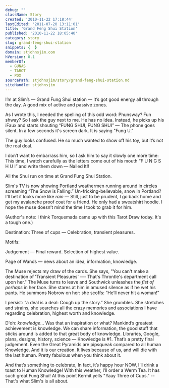 ```yaml
---
debug: ""
className: Story
created: '2010-11-22 17:18:44'
lastEdited: '2011-07-20 13:11:01'
title: 'Grand Feng Shui Station'
published: '2010-11-22 18:05:40'
category: story
slug: grand-feng-shui-station
snippets: {  }
domain: stjohnsjim.com
hVersion: 0.1
memberOf:
  - GUNAS
  - TAROT
  - PDX
sourcePath: stjohnsjim/story/grand-feng-shui-station.md
siteHandle: stjohnsjim
---
```

I’m at Slim’s — Grand Fung Shui station — It’s got good energy all through the day. A good mix of active and passive zones.

As I wrote this, I needed the spelling of this odd word: Phunsway? Fun shway? So I ask the guy next to me. He has no idea. Instead, he picks up his iFaux and starts shouting “FUNG SHUI, FUNG SHUI” — The phone goes silent. In a few seconds it's screen dark. It is saying "Fung U."

The guy looks confused. He so much wanted to show off his toy, but it’s not the real deal.

I don’t want to embarrass him, so I ask him to say it slowly one more time: This time, I watch carefully as the letters come out of his mouth “F U N G S H U I” and write them down — Nailed It!!

All the Shui run on time at Grand Fung Shui Station.

Slim's TV is now showing Portland weathermen running around in circles screaming “The Snow is Falling.” Un-fricking-believable, snow in Portland? I'll bet it looks more like _rain_ — Still, just to be prudent, I go back home and get my avalanche proof coat for a friend. He only had a sweatshirt hoodie. I hope the muse doesn’t mind the time I took to grab it for him.

(Author's note: I think Torquemada came up with this Tarot Draw today. It's a tough one.)

Destination: Three of cups — Celebration, transient pleasures.

Motifs:

Judgement — Final reward. Selection of highest value.

Page of Wands — news about an idea, information, knowledge.

The Muse rejects my draw of the cards. She says, "You can't make a destination of 'Transient Pleasures' --- That's Throntle's department call upon her." The Muse turns to leave and Southwick unleashes the _fist of perhaps_ in her face. She stares at him in amused silence as if he wet his pants. He summons Nobrow on her: she scoffs: “He’ll never hit a woman!”

I persist: “a deal is a deal: Cough up the story.” She grumbles. She stretches and strains, she searches all the crazy memories and associations I have regarding celebration, highest worth and knowledge.

D'oh: _knowledge_... Was that an inspiration or what? Mankind’s greatest achievement is knowledge. We can share information, the good stuff that sticks around is added to that great body of knowledge. Libraries, Google, plans, designs, history, science — Knowledge is #1. That’s a pretty final judgement. Even the Great Pyramids are pipsqueak compared to all human Knowledge. And it is our creation. It lives because of us, and will die with the last human. Pretty fabulous when you think about it.

And that’s something to celebrate, In fact, it’s happy hour NOW, I’ll drink a toast to Human Knowledge! With this weather, I’ll order a Werm Tea. It has such great Fung Shui! At this point Kermit yells "Yaay Three of Cups." -- That's what Slim's is all about.


